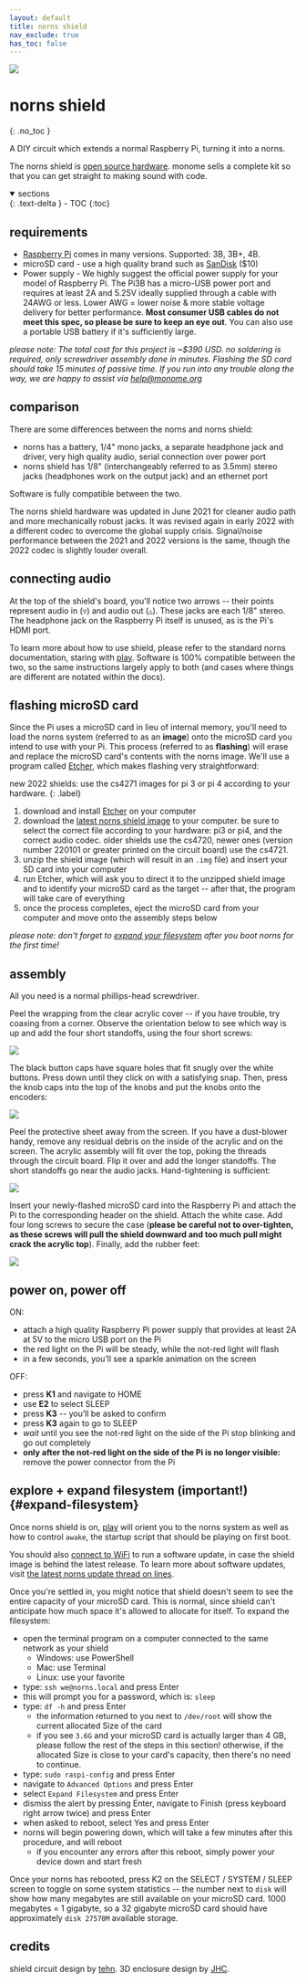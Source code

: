```yaml
---
layout: default
title: norns shield
nav_exclude: true
has_toc: false
---
```


![](https://monome.org/docs/norns/image/norns-shield.png)

# norns shield
{: .no_toc }

A DIY circuit which extends a normal Raspberry Pi, turning it into a norns.

The norns shield is [open source hardware](https://github.com/monome/norns-shield). monome sells a complete kit so that you can get straight to making sound with code.

<details open markdown="block">
  <summary>
    sections
  </summary>
  {: .text-delta }
- TOC
{:toc}
</details>

## requirements

- [Raspberry Pi](https://www.raspberrypi.com) comes in many versions. Supported: 3B, 3B+, 4B.
- microSD card - use a high quality brand such as [SanDisk](https://chicagodist.com/products/raspberry-pi-official-noobs-microsd-card?variant=12404373160015) ($10)
- Power supply - We highly suggest the official power supply for your model of Raspberry Pi. The Pi3B has a micro-USB power port and requires at least 2A and 5.25V ideally supplied through a cable with 24AWG or less. Lower AWG = lower noise & more stable voltage delivery for better performance. **Most consumer USB cables do not meet this spec, so please be sure to keep an eye out**. You can also use a portable USB battery if it's sufficiently large.

*please note: The total cost for this project is ~$390 USD. no soldering is required, only screwdriver assembly done in minutes. Flashing the SD card should take 15 minutes of passive time. If you run into any trouble along the way, we are happy to assist via help@monome.org*

## comparison

There are some differences between the norns and norns shield:

- norns has a battery, 1/4" mono jacks, a separate headphone jack and driver, very high quality audio, serial connection over power port
- norns shield has 1/8" (interchangeably referred to as 3.5mm) stereo jacks (headphones work on the output jack) and an ethernet port

Software is fully compatible between the two.

The norns shield hardware was updated in June 2021 for cleaner audio path and more mechanically robust jacks. It was revised again in early 2022 with a different codec to overcome the global supply crisis. Signal/noise performance between the 2021 and 2022 versions is the same, though the 2022 codec is slightly louder overall.

## connecting audio

At the top of the shield's board, you'll notice two arrows -- their points represent audio in (`▽`) and audio out (`△`). These jacks are each 1/8" stereo. The headphone jack on the Raspberry Pi itself is unused, as is the Pi's HDMI port.

To learn more about how to use shield, please refer to the standard norns documentation, staring with [play](https://monome.org/docs/norns/play/). Software is 100% compatible between the two, so the same instructions largely apply to both (and cases where things are different are notated within the docs).

## flashing microSD card

Since the Pi uses a microSD card in lieu of internal memory, you'll need to load the norns system (referred to as an **image**) onto the microSD card you intend to use with your Pi. This process (referred to as **flashing**) will erase and replace the microSD card's contents with the norns image. We'll use a program called [Etcher](https://www.balena.io/etcher/), which makes flashing very straightforward:

new 2022 shields: use the cs4271 images for pi 3 or pi 4 according to your hardware.
{: .label}

1. download and install [Etcher](https://www.balena.io/etcher/) on your computer
2. download the [latest norns shield image](https://github.com/monome/norns-image/releases/latest) to your computer. be sure to select the correct file according to your hardware: pi3 or pi4, and the correct audio codec. older shields use the cs4720, newer ones (version number 220101 or greater printed on the circuit board) use the cs4721.
3. unzip the shield image (which will result in an `.img` file) and insert your SD card into your computer
4. run Etcher, which will ask you to direct it to the unzipped shield image and to identify your microSD card as the target -- after that, the program will take care of everything
5. once the process completes, eject the microSD card from your computer and move onto the assembly steps below

*please note: don't forget to [expand your filesystem](#expand-filesystem) after you boot norns for the first time!*

## assembly

All you need is a normal phillips-head screwdriver.

Peel the wrapping from the clear acrylic cover -- if you have trouble, try coaxing from a corner. Observe the orientation below to see which way is up and add the four short standoffs, using the four short screws:

![](https://monome.org/docs/norns/image/norns-shield-assembly1.png)

The black button caps have square holes that fit snugly over the white buttons. Press down until they click on with a satisfying snap. Then, press the knob caps into the top of the knobs and put the knobs onto the encoders:

![](https://monome.org/docs/norns/image/norns-shield-assembly2.png)

Peel the protective sheet away from the screen. If you have a dust-blower handy, remove any residual debris on the inside of the acrylic and on the screen. The acrylic assembly will fit over the top, poking the threads through the circuit board. Flip it over and add the longer standoffs. The short standoffs go near the audio jacks. Hand-tightening is sufficient:

![](https://monome.org/docs/norns/image/norns-shield-assembly3.png)

Insert your newly-flashed microSD card into the Raspberry Pi and attach the Pi to the corresponding header on the shield. Attach the white case. Add four long screws to secure the case (**please be careful not to over-tighten, as these screws will pull the shield downward and too much pull might crack the acrylic top**). Finally, add the rubber feet:

![](https://monome.org/docs/norns/image/norns-shield-assembly4.png)

## power on, power off

ON:

- attach a high quality Raspberry Pi power supply that provides at least 2A at 5V to the micro USB port on the Pi
- the red light on the Pi will be steady, while the not-red light will flash
- in a few seconds, you’ll see a sparkle animation on the screen

OFF:

- press **K1** and navigate to HOME
- use **E2** to select SLEEP
- press **K3** -- you’ll be asked to confirm
- press **K3** again to go to SLEEP
- *wait* until you see the not-red light on the side of the Pi stop blinking and go out completely
- **only after the not-red light on the side of the Pi is no longer visible:** remove the power connector from the Pi

## explore + expand filesystem (important!) {#expand-filesystem}

Once norns shield is on, [play](../play) will orient you to the norns system as well as how to control `awake`, the startup script that should be playing on first boot.

You should also [connect to WiFi](https://monome.org/docs/norns/wifi-files/) to run a software update, in case the shield image is behind the latest release. To learn more about software updates, visit [the latest norns update thread on lines](https://l.llllllll.co/norns).

Once you're settled in, you might notice that shield doesn't seem to see the entire capacity of your microSD card. This is normal, since shield can't anticipate how much space it's allowed to allocate for itself. To expand the filesystem:

- open the terminal program on a computer connected to the same network as your shield
  - Windows: use PowerShell
  - Mac: use Terminal
  - Linux: use your favorite
- type: `ssh we@norns.local` and press Enter
- this will prompt you for a password, which is: `sleep`
- type: `df -h` and press Enter
  - the information returned to you next to `/dev/root` will show the current allocated Size of the card
  - if you see `3.6G` and your microSD card is actually larger than 4 GB, please follow the rest of the steps in this section! otherwise, if the allocated Size is close to your card's capacity, then there's no need to continue.
- type: `sudo raspi-config` and press Enter
- navigate to `Advanced Options` and press Enter
- select `Expand Filesystem` and press Enter
- dismiss the alert by pressing Enter, navigate to Finish (press keyboard right arrow twice) and press Enter
- when asked to reboot, select Yes and press Enter
- norns will begin powering down, which will take a few minutes after this procedure, and will reboot
  - if you encounter any errors after this reboot, simply power your device down and start fresh

Once your norns has rebooted, press K2 on the SELECT / SYSTEM / SLEEP screen to toggle on some system statistics -- the number next to `disk` will show how many megabytes are still available on your microSD card. 1000 megabytes = 1 gigabyte, so a 32 gigabyte microSD card should have approximately `disk 27570M` available storage.

## credits

shield circuit design by [tehn](https://llllllll.co/u/tehn). 3D enclosure design by [JHC](https://llllllll.co/u/JHC).
